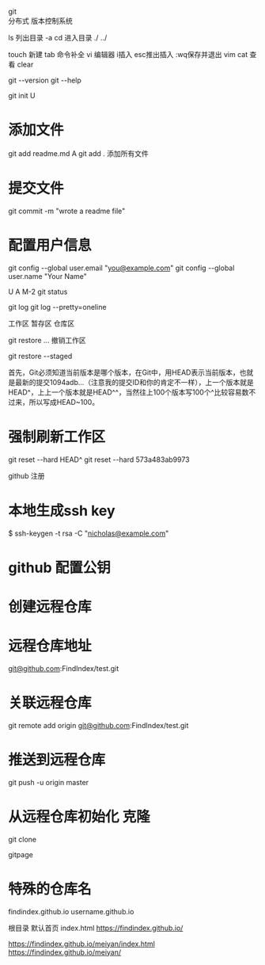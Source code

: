 git  
分布式 版本控制系统


ls  列出目录 -a
cd 进入目录 ./ ../

touch 新建
tab 命令补全
vi 编辑器 i插入 esc推出插入 :wq保存并退出 vim
cat 查看
clear



git --version
git --help


git init  U

# 添加文件
git add readme.md  A
git add . 添加所有文件

# 提交文件
git commit -m "wrote a readme file" 


# 配置用户信息
git config --global user.email "you@example.com"
git config --global user.name "Your Name" 


U A M-2
git status


git log
git log --pretty=oneline



工作区 暂存区 仓库区


git restore <file>...  撤销工作区

git restore --staged <file>



首先，Git必须知道当前版本是哪个版本，在Git中，用HEAD表示当前版本，也就是最新的提交1094adb...（注意我的提交ID和你的肯定不一样），上一个版本就是HEAD^，上上一个版本就是HEAD^^，当然往上100个版本写100个^比较容易数不过来，所以写成HEAD~100。

# 强制刷新工作区
git reset --hard HEAD^
git reset --hard 573a483ab9973


github 注册

# 本地生成ssh key
$ ssh-keygen -t rsa -C "nicholas@example.com"

# github 配置公钥

# 创建远程仓库

# 远程仓库地址
git@github.com:FindIndex/test.git


# 关联远程仓库
git remote add origin git@github.com:FindIndex/test.git

# 推送到远程仓库
git push -u origin master

# 从远程仓库初始化 克隆
git clone



gitpage

# 特殊的仓库名 
findindex.github.io
username.github.io

根目录 默认首页 index.html
https://findindex.github.io/

https://findindex.github.io/meiyan/index.html
https://findindex.github.io/meiyan/